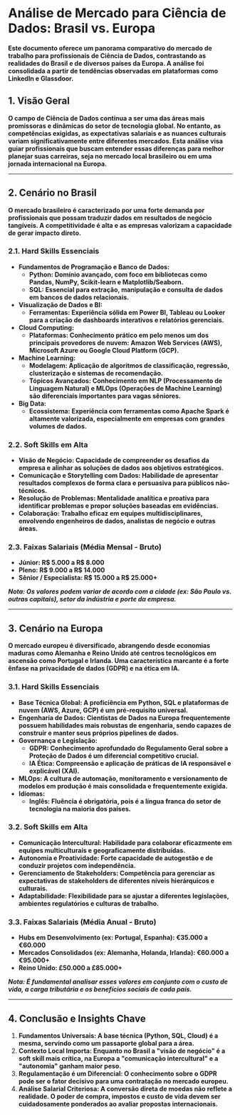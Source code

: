 # **Análise de Mercado para Ciência de Dados: Brasil vs. Europa**

**Este documento oferece um panorama comparativo do mercado de trabalho para profissionais de Ciência de Dados, contrastando as realidades do Brasil e de diversos países da Europa. A análise foi consolidada a partir de tendências observadas em plataformas como LinkedIn e Glassdoor.**

## **1\. Visão Geral**

**O campo de Ciência de Dados continua a ser uma das áreas mais promissoras e dinâmicas do setor de tecnologia global. No entanto, as competências exigidas, as expectativas salariais e as nuances culturais variam significativamente entre diferentes mercados. Esta análise visa guiar profissionais que buscam entender essas diferenças para melhor planejar suas carreiras, seja no mercado local brasileiro ou em uma jornada internacional na Europa.**

---

## **2\. Cenário no Brasil** 

**O mercado brasileiro é caracterizado por uma forte demanda por profissionais que possam traduzir dados em resultados de negócio tangíveis. A competitividade é alta e as empresas valorizam a capacidade de gerar impacto direto.**

### **2.1. Hard Skills Essenciais**

* **Fundamentos de Programação e Banco de Dados:**  
  * **Python: Domínio avançado, com foco em bibliotecas como Pandas, NumPy, Scikit-learn e Matplotlib/Seaborn.**  
  * **SQL: Essencial para extração, manipulação e consulta de dados em bancos de dados relacionais.**  
* **Visualização de Dados e BI:**  
  * **Ferramentas: Experiência sólida em Power BI, Tableau ou Looker para a criação de dashboards interativos e relatórios gerenciais.**  
* **Cloud Computing:**  
  * **Plataformas: Conhecimento prático em pelo menos um dos principais provedores de nuvem: Amazon Web Services (AWS), Microsoft Azure ou Google Cloud Platform (GCP).**  
* **Machine Learning:**  
  * **Modelagem: Aplicação de algoritmos de classificação, regressão, clusterização e sistemas de recomendação.**  
  * **Tópicos Avançados: Conhecimento em NLP (Processamento de Linguagem Natural) e MLOps (Operações de Machine Learning) são diferenciais importantes para vagas sêniores.**  
* **Big Data:**  
  * **Ecossistema: Experiência com ferramentas como Apache Spark é altamente valorizada, especialmente em empresas com grandes volumes de dados.**

### **2.2. Soft Skills em Alta**

* **Visão de Negócio: Capacidade de compreender os desafios da empresa e alinhar as soluções de dados aos objetivos estratégicos.**  
* **Comunicação e Storytelling com Dados: Habilidade de apresentar resultados complexos de forma clara e persuasiva para públicos não-técnicos.**  
* **Resolução de Problemas: Mentalidade analítica e proativa para identificar problemas e propor soluções baseadas em evidências.**  
* **Colaboração: Trabalho eficaz em equipes multidisciplinares, envolvendo engenheiros de dados, analistas de negócio e outras áreas.**

### **2.3. Faixas Salariais (Média Mensal \- Bruto)**

* **Júnior: R$ 5.000 a R$ 8.000**  
* **Pleno: R$ 9.000 a R$ 14.000**  
* **Sênior / Especialista: R$ 15.000 a R$ 25.000+**

***Nota: Os valores podem variar de acordo com a cidade (ex: São Paulo vs. outras capitais), setor da indústria e porte da empresa.***

---

## **3\. Cenário na Europa**

**O mercado europeu é diversificado, abrangendo desde economias maduras como Alemanha e Reino Unido até centros tecnológicos em ascensão como Portugal e Irlanda. Uma característica marcante é a forte ênfase na privacidade de dados (GDPR) e na ética em IA.**

### **3.1. Hard Skills Essenciais**

* **Base Técnica Global: A proficiência em Python, SQL e plataformas de nuvem (AWS, Azure, GCP) é um pré-requisito universal.**  
* **Engenharia de Dados: Cientistas de Dados na Europa frequentemente possuem habilidades mais robustas de engenharia, sendo capazes de construir e manter seus próprios pipelines de dados.**  
* **Governança e Legislação:**  
  * **GDPR: Conhecimento aprofundado do Regulamento Geral sobre a Proteção de Dados é um diferencial competitivo crucial.**  
  * **IA Ética: Compreensão e aplicação de práticas de IA responsável e explicável (XAI).**  
* **MLOps: A cultura de automação, monitoramento e versionamento de modelos em produção é mais consolidada e frequentemente exigida.**  
* **Idiomas:**  
  * **Inglês: Fluência é obrigatória, pois é a língua franca do setor de tecnologia na maioria dos países.**

### **3.2. Soft Skills em Alta**

* **Comunicação Intercultural: Habilidade para colaborar eficazmente em equipes multiculturais e geograficamente distribuídas.**  
* **Autonomia e Proatividade: Forte capacidade de autogestão e de conduzir projetos com independência.**  
* **Gerenciamento de Stakeholders: Competência para gerenciar as expectativas de stakeholders de diferentes níveis hierárquicos e culturais.**  
* **Adaptabilidade: Flexibilidade para se ajustar a diferentes legislações, ambientes regulatórios e culturas de trabalho.**

### **3.3. Faixas Salariais (Média Anual \- Bruto)**

* **Hubs em Desenvolvimento (ex: Portugal, Espanha): €35.000 a €60.000**  
* **Mercados Consolidados (ex: Alemanha, Holanda, Irlanda): €60.000 a €95.000+**  
* **Reino Unido: £50.000 a £85.000+**

***Nota: É fundamental analisar esses valores em conjunto com o custo de vida, a carga tributária e os benefícios sociais de cada país.***

---

## **4\. Conclusão e Insights Chave**

1. **Fundamentos Universais: A base técnica (Python, SQL, Cloud) é a mesma, servindo como um passaporte global para a área.**  
2. **Contexto Local Importa: Enquanto no Brasil a "visão de negócio" é a soft skill mais crítica, na Europa a "comunicação intercultural" e a "autonomia" ganham maior peso.**  
3. **Regulamentação é um Diferencial: O conhecimento sobre o GDPR pode ser o fator decisivo para uma contratação no mercado europeu.**  
4. **Análise Salarial Criteriosa: A conversão direta de moedas não reflete a realidade. O poder de compra, impostos e custo de vida devem ser cuidadosamente ponderados ao avaliar propostas internacionais.**

